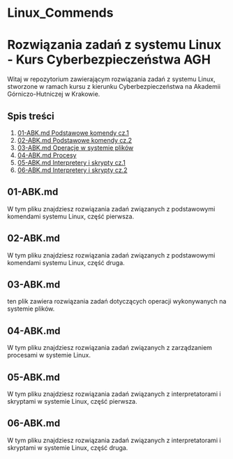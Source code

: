 ﻿# Linux_Commends

# Rozwiązania zadań z systemu Linux - Kurs Cyberbezpieczeństwa AGH

Witaj w repozytorium zawierającym rozwiązania zadań z systemu Linux, stworzone w ramach kursu z kierunku Cyberbezpieczeństwa na Akademii Górniczo-Hutniczej w Krakowie.

## Spis treści

1. [01-ABK.md Podstawowe komendy cz.1](/01-ABK.md)
2. [02-ABK.md Podstawowe komendy cz.2](/02-ABK.md)
3. [03-ABK.md Operacje w systemie plików](/03-ABK.md)
4. [04-ABK.md Procesy](/04-ABK.md)
5. [05-ABK.md Interpretery i skrypty cz.1](/05-ABK.md)
6. [06-ABK.md Interpretery i skrypty cz.2](/06-ABK.md)

## 01-ABK.md

W tym pliku znajdziesz rozwiązania zadań związanych z podstawowymi komendami systemu Linux, część pierwsza.

## 02-ABK.md

W tym pliku znajdziesz rozwiązania zadań związanych z podstawowymi komendami systemu Linux, część druga.

## 03-ABK.md

ten plik zawiera rozwiązania zadań dotyczących operacji wykonywanych na systemie plików.

## 04-ABK.md

W tym pliku znajdziesz rozwiązania zadań związanych z zarządzaniem procesami w systemie Linux.

## 05-ABK.md

W tym pliku znajdziesz rozwiązania zadań związanych z interpretatorami i skryptami w systemie Linux, część pierwsza.

## 06-ABK.md

W tym pliku znajdziesz rozwiązania zadań związanych z interpretatorami i skryptami w systemie Linux, część druga.

